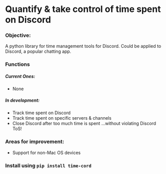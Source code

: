 # Quantify & take control of time spent on Discord

### Objective:

A python library for time management tools for Discord. Could be applied to Discord, 
a popular chatting app. 


###  Functions

##### Current Ones:

- None

##### In development:
- Track time spent on Discord
- Track time spent on specific servers & channels
- Close Discord after too much time is spent
...without violating Discord ToS!


### Areas for improvement:
- Support for non-Mac OS devices


### Install using ``pip install time-cord``
